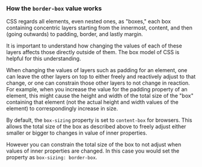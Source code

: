 ### How the `border-box` value works ###

CSS regards all elements, even nested ones, as "boxes," each box containing concentric layers starting from the innermost, content, and then (going outwards) to padding, border, and lastly margin.

It is important to understand how changing the values of each of these layers affects those directly outside of them. The box model of CSS is helpful for this understanding.

When changing the values of layers such as padding for an element, one can leave the other layers on top to either freely and reactively adjust to that change, or one can constrain those other layers to not change in reaction. For example, when you increase the value for the padding property of an element, this might cause the height and width of the total size of the "box" containing that element (not the actual height and width values of the element) to correspondingly increase in size.

By default, the `box-sizing` property is set to `content-box` for browsers. This allows the total size of the box as described above to freely adjust either smaller or bigger to changes in value of inner properties.

However you can constrain the total size of the box to not adjust when values of inner properties are changed. In this case you would set the property as `box-sizing: border-box`.